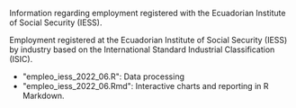 Information regarding employment registered with the Ecuadorian Institute of Social Security (IESS).

Employment registered at the Ecuadorian Institute of Social Security (IESS) by industry based on the International Standard Industrial Classification (ISIC).

- "empleo_iess_2022_06.R": Data processing
- "empleo_iess_2022_06.Rmd": Interactive charts and reporting in R Markdown.
